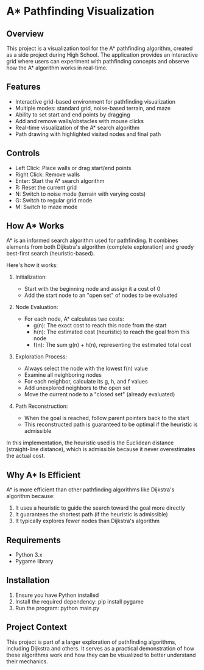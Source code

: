 # A* Pathfinding Visualization

## Overview
This project is a visualization tool for the A* pathfinding algorithm, created as a side project during High School. The application provides an interactive grid where users can experiment with pathfinding concepts and observe how the A* algorithm works in real-time.

## Features
- Interactive grid-based environment for pathfinding visualization
- Multiple modes: standard grid, noise-based terrain, and maze
- Ability to set start and end points by dragging
- Add and remove walls/obstacles with mouse clicks
- Real-time visualization of the A* search algorithm
- Path drawing with highlighted visited nodes and final path

## Controls
- Left Click: Place walls or drag start/end points
- Right Click: Remove walls
- Enter: Start the A* search algorithm
- R: Reset the current grid
- N: Switch to noise mode (terrain with varying costs)
- G: Switch to regular grid mode
- M: Switch to maze mode

## How A* Works
A* is an informed search algorithm used for pathfinding. It combines elements from both Dijkstra's algorithm (complete exploration) and greedy best-first search (heuristic-based).

Here's how it works:

1. Initialization: 
   - Start with the beginning node and assign it a cost of 0
   - Add the start node to an "open set" of nodes to be evaluated

2. Node Evaluation:
   - For each node, A* calculates two costs:
     - g(n): The exact cost to reach this node from the start
     - h(n): The estimated cost (heuristic) to reach the goal from this node
     - f(n): The sum g(n) + h(n), representing the estimated total cost

3. Exploration Process:
   - Always select the node with the lowest f(n) value
   - Examine all neighboring nodes
   - For each neighbor, calculate its g, h, and f values
   - Add unexplored neighbors to the open set
   - Move the current node to a "closed set" (already evaluated)

4. Path Reconstruction:
   - When the goal is reached, follow parent pointers back to the start
   - This reconstructed path is guaranteed to be optimal if the heuristic is admissible

In this implementation, the heuristic used is the Euclidean distance (straight-line distance), which is admissible because it never overestimates the actual cost.

## Why A* Is Efficient
A* is more efficient than other pathfinding algorithms like Dijkstra's algorithm because:
1. It uses a heuristic to guide the search toward the goal more directly
2. It guarantees the shortest path (if the heuristic is admissible)
3. It typically explores fewer nodes than Dijkstra's algorithm

## Requirements
- Python 3.x
- Pygame library

## Installation
1. Ensure you have Python installed
2. Install the required dependency:
   pip install pygame
3. Run the program:
   python main.py

## Project Context
This project is part of a larger exploration of pathfinding algorithms, including Dijkstra and others. It serves as a practical demonstration of how these algorithms work and how they can be visualized to better understand their mechanics.
